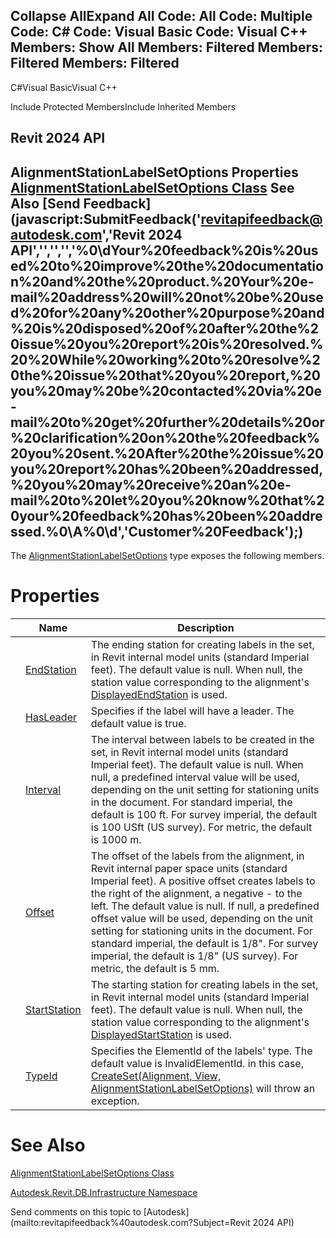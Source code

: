 ﻿

Collapse AllExpand All Code: All Code: Multiple Code: C# Code: Visual Basic Code: Visual C++  Members: Show All Members: Filtered Members: Filtered Members: Filtered   
---  
  
C#Visual BasicVisual C++

Include Protected MembersInclude Inherited Members

Revit 2024 API  
---  
AlignmentStationLabelSetOptions Properties  
[AlignmentStationLabelSetOptions Class](15f4337d-738d-ec32-e7bc-4f2c569f4c59.md) See Also [Send Feedback](javascript:SubmitFeedback\('revitapifeedback@autodesk.com','Revit 2024 API','','','','%0\\dYour%20feedback%20is%20used%20to%20improve%20the%20documentation%20and%20the%20product.%20Your%20e-mail%20address%20will%20not%20be%20used%20for%20any%20other%20purpose%20and%20is%20disposed%20of%20after%20the%20issue%20you%20report%20is%20resolved.%20%20While%20working%20to%20resolve%20the%20issue%20that%20you%20report,%20you%20may%20be%20contacted%20via%20e-mail%20to%20get%20further%20details%20or%20clarification%20on%20the%20feedback%20you%20sent.%20After%20the%20issue%20you%20report%20has%20been%20addressed,%20you%20may%20receive%20an%20e-mail%20to%20let%20you%20know%20that%20your%20feedback%20has%20been%20addressed.%0\\A%0\\d','Customer%20Feedback'\);)  
---  
  
The [AlignmentStationLabelSetOptions](15f4337d-738d-ec32-e7bc-4f2c569f4c59.md) type exposes the following members.

# Properties

|  | Name | Description |
| --- | --- | --- |
|  | [EndStation](cffc9f55-aad7-6af3-2fcd-2c4499171749.md) | The ending station for creating labels in the set, in Revit internal model units (standard Imperial feet). The default value is null. When null, the station value corresponding to the alignment's [DisplayedEndStation](cfde7e75-8057-a6d2-4493-428a035af8e0.md) is used. |
|  | [HasLeader](5ef84857-1ef1-6287-b5cc-231a314ad0db.md) | Specifies if the label will have a leader. The default value is true. |
|  | [Interval](ea9ccd2c-89fd-0fa1-d179-887a204c78e4.md) | The interval between labels to be created in the set, in Revit internal model units (standard Imperial feet). The default value is null. When null, a predefined interval value will be used, depending on the unit setting for stationing units in the document. For standard imperial, the default is 100 ft. For survey imperial, the default is 100 USft (US survey). For metric, the default is 1000 m. |
|  | [Offset](896fafc5-2e25-8ecb-be66-297e2a46f8b6.md) | The offset of the labels from the alignment, in Revit internal paper space units (standard Imperial feet). A positive offset creates labels to the right of the alignment, a negative - to the left. The default value is null. If null, a predefined offset value will be used, depending on the unit setting for stationing units in the document. For standard imperial, the default is 1/8". For survey imperial, the default is 1/8" (US survey). For metric, the default is 5 mm. |
|  | [StartStation](5c74eaa0-bca8-10a8-a901-78de4111477b.md) | The starting station for creating labels in the set, in Revit internal model units (standard Imperial feet). The default value is null. When null, the station value corresponding to the alignment's [DisplayedStartStation](0a17ad4e-4a52-a955-c1af-882e2123bf49.md) is used. |
|  | [TypeId](5b0dfa5d-bc2f-b097-a8d6-c5e78c569add.md) | Specifies the ElementId of the labels' type. The default value is InvalidElementId. in this case, [CreateSet(Alignment, View, AlignmentStationLabelSetOptions)](bbb3fb20-cbc6-f6aa-cc23-ae7ad73747b3.md) will throw an exception. |
  
# See Also

[AlignmentStationLabelSetOptions Class](15f4337d-738d-ec32-e7bc-4f2c569f4c59.md)

[Autodesk.Revit.DB.Infrastructure Namespace](cedea963-42a0-acf8-0f0e-5477c4212ae9.md)

Send comments on this topic to [Autodesk](mailto:revitapifeedback%40autodesk.com?Subject=Revit 2024 API)